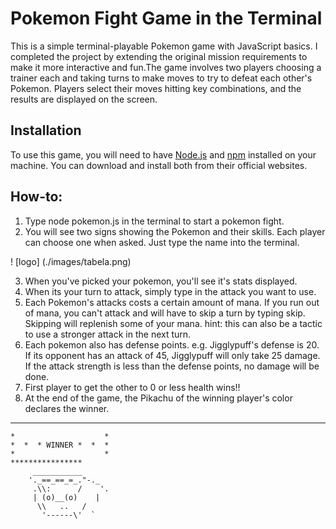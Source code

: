 # Pokemon Fight Game in the Terminal

This is a simple terminal-playable Pokemon game with JavaScript basics. 
I completed the project by extending the original mission requirements to make it more interactive and fun.The game involves two players choosing a trainer each and taking turns to make moves to try to defeat each other's Pokemon. Players select their moves hitting key combinations, and the results are displayed on the screen.

## Installation

To use this game, you will need to have [Node.js](https://nodejs.org/en) and [npm](https://www.npmjs.com/) installed on your machine. You can download and install both from their official websites.

## How-to:

1. Type node pokemon.js in the terminal to start a pokemon fight.
2. You will see two signs showing the Pokemon and their skills. Each player can choose one when asked. Just type the name into the terminal.

! [logo] (./images/tabela.png)

3. When you've picked your pokemon, you'll see it's stats displayed.
4. When its your turn to attack, simply type in the attack you want to use.
5. Each Pokemon's attacks costs a certain amount of mana. If you run out of mana, you can't attack and will have to skip a turn  by typing skip. Skipping will replenish some of your mana. hint: this can also be a tactic to use a stronger attack in the next turn.
6. Each pokemon also has defense points. e.g. Jigglypuff's defense is 20. If its opponent has an attack of 45, Jigglypuff will only take 25 damage. If the attack strength is less than the defense points, no damage will be done.
7. First player to get the other to 0 or less health wins!!
8. At the end of the game, the Pikachu of the winning player's color declares the winner.

*******************
    *                    *
    *  *  * WINNER *  *  *
    *                    *
    ****************
         ___________      
        '._==_==_=_."-._ 
         .\\:      /    '.
         | (o)__(o)    |  
          \\   ..   /    
           '------\'  ` 



